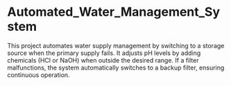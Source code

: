 # Automated_Water_Management_System
This project automates water supply management by switching to a storage source when the primary supply fails. It adjusts pH levels by adding chemicals (HCl or NaOH) when outside the desired range. If a filter malfunctions, the system automatically switches to a backup filter, ensuring continuous operation.
